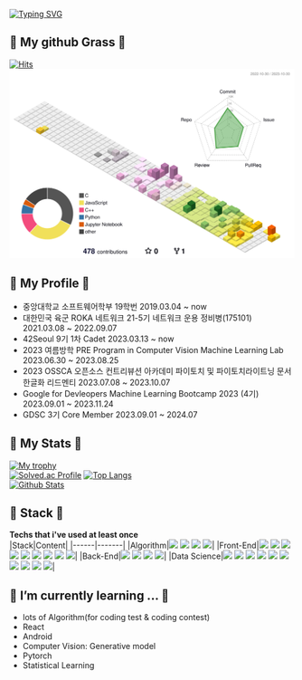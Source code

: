 [![Typing SVG](https://readme-typing-svg.demolab.com?font=Fira+Code&weight=900&size=64&pause=1000&center=true&vCenter=true&width=1000&height=200&lines=Hi%E2%9C%8C%F0%9F%8F%BB+falcons%F0%9F%A6%85)](https://git.io/typing-svg)
##  🌲 My github Grass 🌲
[![Hits](https://hits.seeyoufarm.com/api/count/incr/badge.svg?url=https%3A%2F%2Fgithub.com%2Ffalconlee236&count_bg=%230A32E7&title_bg=%23EB0A34&icon=&icon_color=%23E7E7E7&title=hits&edge_flat=false)](https://hits.seeyoufarm.com)  
![](./profile-3d-contrib/profile-season-animate.svg)
## 🤑 My Profile 🤑 
<ul>
  <li>중앙대학교 소프트웨어학부 19학번 2019.03.04 ~ now</li>
  <li>대한민국 육군 ROKA 네트워크 21-5기 네트워크 운용 정비병(175101) 2021.03.08 ~ 2022.09.07</li>
  <li>42Seoul 9기 1차 Cadet 2023.03.13 ~ now</li>
  <li>2023 여름방학 PRE Program in Computer Vision Machine Learning Lab 2023.06.30 ~ 2023.08.25</li>
  <li>2023 OSSCA 오픈소스 컨트리뷰션 아카데미 파이토치 및 파이토치라이트닝 문서 한글화 리드멘티 2023.07.08 ~ 2023.10.07</li>
  <li>Google for Devleopers Machine Learning Bootcamp 2023 (4기) 2023.09.01 ~ 2023.11.24</li>
  <li>GDSC 3기 Core Member 2023.09.01 ~ 2024.07</li>
</ul>  

## 💚 My Stats 💚
[![My trophy](https://github-profile-trophy.vercel.app/?username=falconlee236&theme=algolia&margin-w=10&margin-h=10&row=1&column=8)](https://github.com/falconlee236) <br>
[![Solved.ac Profile](http://mazassumnida.wtf/api/v2/generate_badge?boj=hermit236)](https://solved.ac/hermit236/)
[![Top Langs](https://github-readme-stats.vercel.app/api/top-langs/?username=falconlee236&layout=compact&langs_count=10)](https://github.com/anuraghazra/github-readme-stats)  
[![Github Stats](https://github-readme-stats.vercel.app/api?username=falconlee236&count_private=true&show_icons=true&theme=tokyonight)](https://github.com/falconlee236) 


## 💪 Stack 💪
<strong>Techs that i've used at least once<br></strong>
|Stack|Content|
|------|-------|
|Algorithm|<img src="https://img.shields.io/badge/C-A8B9CC?style=flat-square&logo=C&logoColor=white"/>  <img src="https://img.shields.io/badge/C++-00599C?style=flat-square&logo=C%2B%2B&logoColor=white"/> <img src="https://img.shields.io/badge/Codeforces-1F8ACB?style=flat-square&logo=Codeforces&logoColor=white"/> <img src="https://img.shields.io/badge/LeetCode-FFA116?style=flat-square&logo=LeetCode&logoColor=white"/>|
|Front-End|<img src="https://img.shields.io/badge/HTML5-E34F26?style=flat-square&logo=html5&logoColor=white"/>  <img src="https://img.shields.io/badge/CSS3-1572B6?style=flat-square&logo=css3&logoColor=white"/>  <img src="https://img.shields.io/badge/JavaScript-F7DF1E?style=flat-square&logo=JavaScript&logoColor=black"/> <img src="https://img.shields.io/badge/TypeScript-3178C6?style=flat-square&logo=TypeScript&logoColor=white"/> <img src="https://img.shields.io/badge/React-61DAFB?style=flat-square&logo=React&logoColor=black"/> <img src="https://img.shields.io/badge/Next.js-000000?style=flat-square&logo=Next.js&logoColor=white"/> <img src="https://img.shields.io/badge/Redux-764ABC?style=flat-square&logo=Redux&logoColor=white"/> <img src="https://img.shields.io/badge/styledComponents-DB7093?style=flat-square&logo=styled-components&logoColor=white"/> <img src="https://img.shields.io/badge/tailwindcss-06B6D4?style=flat-square&logo=tailwindcss&logoColor=white"/>|
|Back-End|<img src="https://img.shields.io/badge/MySQL-4479A1?style=flat-square&logo=MySQL&logoColor=white"/> <img src="https://img.shields.io/badge/Ubuntu-E95420?style=flat-square&logo=Ubuntu&logoColor=white"/> <img src="https://img.shields.io/badge/Node.js-339933?style=flat-square&logo=Node.js&logoColor=white"/> <img src="https://img.shields.io/badge/Linux-FCC624?style=flat-square&logo=Linux&logoColor=black"/>|
|Data Science|<img src="https://img.shields.io/badge/TensorFlow-FF6F00?style=flat-square&logo=TensorFlow&logoColor=white"/> <img src="https://img.shields.io/badge/scikit_learn-F7931E?style=flat-square&logo=scikit-learn&logoColor=white"/> <img src="https://img.shields.io/badge/Pytorch-EE4C2C?style=flat-square&logo=Pytorch&logoColor=white"/> <img src="https://img.shields.io/badge/Python-3776AB?style=flat-square&logo=Python&logoColor=white"/> <img src="https://img.shields.io/badge/R-276DC3?style=flat-square&logo=R&logoColor=white"/> <img src="https://img.shields.io/badge/Google Colab-F9AB00?style=flat-square&logo=Google Colab&logoColor=white"/> <img src="https://img.shields.io/badge/PyCharm-000000?style=flat-square&logo=PyCharm&logoColor=white"/> <img src="https://img.shields.io/badge/Kaggle-20BEFF?style=flat-square&logo=Kaggle&logoColor=white"/> <img src="https://img.shields.io/badge/Coursera-0056D2?style=flat-square&logo=Coursera&logoColor=white"/> <img src="https://img.shields.io/badge/Jupyter-F37626?style=flat-square&logo=Jupyter&logoColor=white"/>|

## 🌱 I’m currently learning ... 🌱
<ul>
  <li>lots of Algorithm(for coding test & coding contest)</li>
  <li>React</li>
  <li>Android</li>
  <li>Computer Vision: Generative model</li>
  <li>Pytorch</li>
  <li>Statistical Learning</li>
</ul>


<!-- https://simpleicons.org/ -->

<!--
  <li>42Manito Front-End Developer 2023.08.21 ~ now</li>
**falconlee236/falconlee236** is a ✨ _special_ ✨ repository because its `README.md` (this file) appears on your GitHub profile.

Here are some ideas to get you started:


- 🔭 I’m currently working on ...
- 🌱 I’m currently learning ...
- 👯 I’m looking to collaborate on ...
- 🤔 I’m looking for help with ...
- 💬 Ask me about ...
- 📫 How to reach me: ...
- 😄 Pronouns: ...
- ⚡ Fun fact: ...
-->


<!-- 
|Stack|Content|
|------|-------|
|Algorithm|[![My Skills](https://skillicons.dev/icons?i=c,cpp,vscode)](https://skillicons.dev)|
|Front-End|[![My Skills](https://skillicons.dev/icons?i=js,ts,html,css,styledcomponents,bootstrap,react,materialui,electron,next)](https://skillicons.dev)|
|Back-End|[![My Skills](https://skillicons.dev/icons?i=js,ts,bash,vim,linux,express,firebase,nodejs,mysql,docker)](https://skillicons.dev)|
|Android|[![My Skills](https://skillicons.dev/icons?i=androidstudio,kotlin)](https://skillicons.dev)|
|Data Science|[![My Skills](https://skillicons.dev/icons?i=py,r,latex,md,matlab,pytorch)](https://skillicons.dev)|
-->
